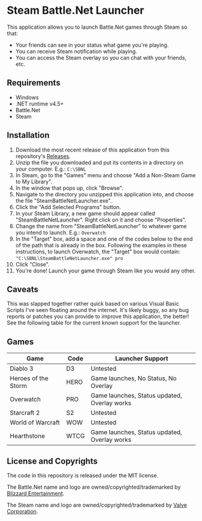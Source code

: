 # Steam Battle.Net Launcher

This application allows you to launch Battle.Net games through Steam so that:
- Your friends can see in your status what game you're playing.
- You can receive Steam notification while playing.
- You can access the Steam overlay so you can chat with your friends, etc.

## Requirements
- Windows
- .NET runtime v4.5+
- Battle.Net
- Steam

## Installation
1. Download the most recent release of this application from this repository's
   [Releases](https://github.com/jayclassless/SteamBattleNetLauncher/releases).
2. Unzip the file you downloaded and put its contents in a directory on your computer. E.g.: `C:\SBNL`
3. In Steam, go to the "Games" menu and choose "Add a Non-Steam Game to My Library".
4. In the window that pops up, click "Browse".
5. Navigate to the directory you unzipped this application into, and choose the file "SteamBattleNetLauncher.exe".
6. Click the "Add Selected Programs" button.
7. In your Steam Library, a new game should appear called "SteamBattleNetLauncher". Right click on it and choose "Properties".
8. Change the name from "SteamBattleNetLauncher" to whatever game you intend to launch. E.g.: `Overwatch`
9. In the "Target" box, add a space and one of the codes below to the end of the path that is already in the box.
   Following the examples in these instructions, to launch Overwatch, the "Target" box would contain:
   `"C:\SBNL\SteamBattleNetLauncher.exe" pro`
10. Click "Close".
11. You're done! Launch your game through Steam like you would any other.

## Caveats
This was slapped together rather quick based on various Visual Basic Scripts I've seen floating around the internet. It's
likely buggy, so any bug reports or patches you can provide to improve this application, the better! See the following
table for the current known support for the launcher.

## Games
Game | Code | Launcher Support
---- | ---- | ----------------
Diablo 3 | D3 | Untested
Heroes of the Storm | HERO | Game launches, No Status, No Overlay
Overwatch | PRO | Game launches, Status updated, Overlay works
Starcraft 2 | S2 | Untested
World of Warcraft | WOW | Untested
Hearthstone | WTCG | Game launches, Status updated, Overlay works

## License and Copyrights
The code in this repository is released under the MIT license.

The Battle.Net name and logo are owned/copyrighted/trademarked by [Blizzard Entertainment](http://www.blizzard.com).

The Steam name and logo are owned/copyrighted/trademarked by [Valve Corporation](http://www.valvesoftware.com).
